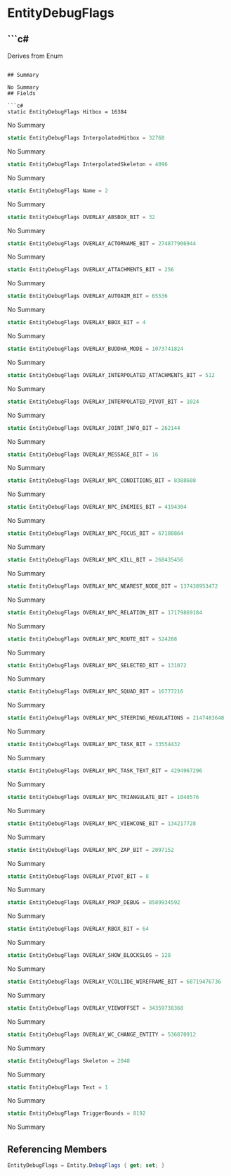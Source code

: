 # EntityDebugFlags

## ```c#
Derives from Enum
```

## Summary

No Summary
## Fields

```c#
static EntityDebugFlags Hitbox = 16384
```
No Summary
```c#
static EntityDebugFlags InterpolatedHitbox = 32768
```
No Summary
```c#
static EntityDebugFlags InterpolatedSkeleton = 4096
```
No Summary
```c#
static EntityDebugFlags Name = 2
```
No Summary
```c#
static EntityDebugFlags OVERLAY_ABSBOX_BIT = 32
```
No Summary
```c#
static EntityDebugFlags OVERLAY_ACTORNAME_BIT = 274877906944
```
No Summary
```c#
static EntityDebugFlags OVERLAY_ATTACHMENTS_BIT = 256
```
No Summary
```c#
static EntityDebugFlags OVERLAY_AUTOAIM_BIT = 65536
```
No Summary
```c#
static EntityDebugFlags OVERLAY_BBOX_BIT = 4
```
No Summary
```c#
static EntityDebugFlags OVERLAY_BUDDHA_MODE = 1073741824
```
No Summary
```c#
static EntityDebugFlags OVERLAY_INTERPOLATED_ATTACHMENTS_BIT = 512
```
No Summary
```c#
static EntityDebugFlags OVERLAY_INTERPOLATED_PIVOT_BIT = 1024
```
No Summary
```c#
static EntityDebugFlags OVERLAY_JOINT_INFO_BIT = 262144
```
No Summary
```c#
static EntityDebugFlags OVERLAY_MESSAGE_BIT = 16
```
No Summary
```c#
static EntityDebugFlags OVERLAY_NPC_CONDITIONS_BIT = 8388608
```
No Summary
```c#
static EntityDebugFlags OVERLAY_NPC_ENEMIES_BIT = 4194304
```
No Summary
```c#
static EntityDebugFlags OVERLAY_NPC_FOCUS_BIT = 67108864
```
No Summary
```c#
static EntityDebugFlags OVERLAY_NPC_KILL_BIT = 268435456
```
No Summary
```c#
static EntityDebugFlags OVERLAY_NPC_NEAREST_NODE_BIT = 137438953472
```
No Summary
```c#
static EntityDebugFlags OVERLAY_NPC_RELATION_BIT = 17179869184
```
No Summary
```c#
static EntityDebugFlags OVERLAY_NPC_ROUTE_BIT = 524288
```
No Summary
```c#
static EntityDebugFlags OVERLAY_NPC_SELECTED_BIT = 131072
```
No Summary
```c#
static EntityDebugFlags OVERLAY_NPC_SQUAD_BIT = 16777216
```
No Summary
```c#
static EntityDebugFlags OVERLAY_NPC_STEERING_REGULATIONS = 2147483648
```
No Summary
```c#
static EntityDebugFlags OVERLAY_NPC_TASK_BIT = 33554432
```
No Summary
```c#
static EntityDebugFlags OVERLAY_NPC_TASK_TEXT_BIT = 4294967296
```
No Summary
```c#
static EntityDebugFlags OVERLAY_NPC_TRIANGULATE_BIT = 1048576
```
No Summary
```c#
static EntityDebugFlags OVERLAY_NPC_VIEWCONE_BIT = 134217728
```
No Summary
```c#
static EntityDebugFlags OVERLAY_NPC_ZAP_BIT = 2097152
```
No Summary
```c#
static EntityDebugFlags OVERLAY_PIVOT_BIT = 8
```
No Summary
```c#
static EntityDebugFlags OVERLAY_PROP_DEBUG = 8589934592
```
No Summary
```c#
static EntityDebugFlags OVERLAY_RBOX_BIT = 64
```
No Summary
```c#
static EntityDebugFlags OVERLAY_SHOW_BLOCKSLOS = 128
```
No Summary
```c#
static EntityDebugFlags OVERLAY_VCOLLIDE_WIREFRAME_BIT = 68719476736
```
No Summary
```c#
static EntityDebugFlags OVERLAY_VIEWOFFSET = 34359738368
```
No Summary
```c#
static EntityDebugFlags OVERLAY_WC_CHANGE_ENTITY = 536870912
```
No Summary
```c#
static EntityDebugFlags Skeleton = 2048
```
No Summary
```c#
static EntityDebugFlags Text = 1
```
No Summary
```c#
static EntityDebugFlags TriggerBounds = 8192
```
No Summary
## Referencing Members

```c#
EntityDebugFlags = Entity.DebugFlags { get; set; } 
```
